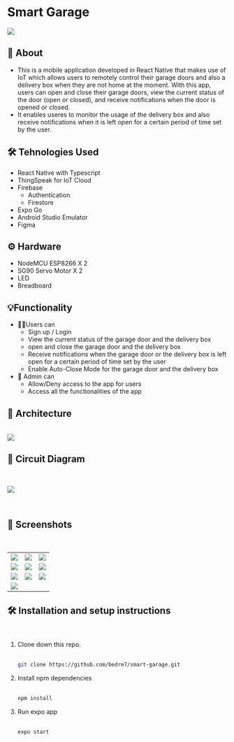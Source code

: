 # Smart Garage

<img src="./screenshots/smart-garage.jpg"></img>

## 📝 About

- This is a mobile application developed in React Native that makes use of IoT which allows users to remotely control their garage doors and also a delivery box when they are not home at the moment. With this app, users can open and close their garage doors, view the current status of the door (open or closed), and receive notifications when the door is opened or closed.
- It enables useres to monitor the usage of the delivery box and also receive notifications when it is left open for a certain period of time set by the user.

## 🛠️ Tehnologies Used

- React Native with Typescript
- ThingSpeak for IoT Cloud
- Firebase
  - Authentication
  - Firestore
- Expo Go
- Android Studio Emulator
- Figma

## ⚙️ Hardware

- NodeMCU ESP8266 X 2
- SG90 Servo Motor X 2
- LED
- Breadboard

## 💡Functionality

- 👩‍💻Users can
  - Sign up / Login
  - View the current status of the garage door and the delivery box
  - open and close the garage door and the delivery box
  - Receive notifications when the garage door or the delivery box is left open for a certain period of time set by the user
  - Enable Auto-Close Mode for the garage door and the delivery box
- 👤 Admin can
  - Allow/Deny access to the app for users
  - Access all the functionalities of the app
    <br>

## 📐 Architecture

<br>
<img src="./screenshots/architecture.png"></img>

<br>

## 🧰 Circuit Diagram

<br>

<img src="./screenshots/circuit%20diagram.png"></img>

<br>

## 📸 Screenshots

<br>

<table>
  <tr>
    <td><img src="./screenshots/Screenshot_1672344479.png"></td>
    <td><img src="./screenshots/Screenshot_1672344483.png"></td>
    <td><img src="./screenshots/Screenshot_1672344500.png"></td>
  </tr>
  <tr>
    <td><img src="./screenshots/Screenshot_1672344516.png"></td>
    <td><img src="./screenshots/Screenshot_1672344531.png"></td>
    <td><img src="./screenshots/Screenshot_1672344536.png"></td>
  </tr>
  <tr>
    <td><img src="./screenshots/Screenshot_1672344540.png"></td>
    <td><img src="./screenshots/Screenshot_1672344549.png"></td>
    <td><img src="./screenshots/Screenshot_1672344552.png"></td>
  </tr>
  <tr>
    <td><img src="./screenshots/Screenshot_1672344633.png"></td>
  </tr>
</table>

## 🛠️ Installation and setup instructions

<br>

1. Clone down this repo. <br><br>
   ```sh
   git clone https://github.com/bedre7/smart-garage.git
   ```
2. Install npm dependencies
   <br><br>
   ```sh
   npm install
   ```
3. Run expo app<br><br>
   ```sh
   expo start
   ```
